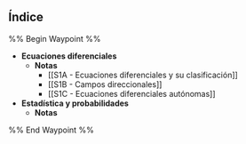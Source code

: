 ## Índice

%% Begin Waypoint %%
- **Ecuaciones diferenciales**
	- **Notas**
		- [[S1A - Ecuaciones diferenciales y su clasificación]]
		- [[S1B - Campos direccionales]]
		- [[S1C - Ecuaciones diferenciales autónomas]]
- **Estadística y probabilidades**
	- **Notas**

%% End Waypoint %%
